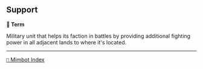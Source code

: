 ## Support

**📑 Term**

Military unit that helps its faction in battles by providing additional fighting power in all adjacent lands to where it's located.

<!---
keywords: battle, unit
aliases:
-->
----------
[`📑` Mimbot Index](</index.md#e390>)